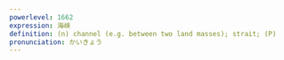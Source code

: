 ```yaml
---
powerlevel: 1662
expression: 海峡
definition: (n) channel (e.g. between two land masses); strait; (P)
pronunciation: かいきょう
---
```

